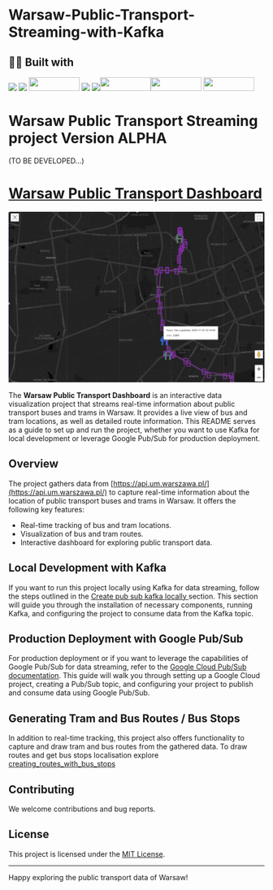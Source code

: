 # Warsaw-Public-Transport-Streaming-with-Kafka

## 👨‍💻 Built with
<img src="https://img.shields.io/badge/Python-FFD43B?style=for-the-badge&logo=python&logoColor=blue" /> <img src="https://img.shields.io/badge/Docker-2CA5E0?style=for-the-badge&logo=docker&logoColor=white"/> <img src="https://developers.redhat.com/sites/default/files/styles/article_feature/public/blog/2018/07/kafka-logo-wide.png?itok=_RFAAAS5" width="100" height="27,5" /> <img src="https://img.shields.io/badge/Pandas-2C2D72?style=for-the-badge&logo=pandas&logoColor=white" /> <img src="https://img.shields.io/badge/Numpy-777BB4?style=for-the-badge&logo=numpy&logoColor=white" /><img src="https://www.devagroup.pl/blog/wp-content/uploads/2022/10/logo-Google-Looker-Studio.png" width="100" height="27,5" /><img src="https://www.scitylana.com/wp-content/uploads/2019/01/Hello-BigQuery.png" width="100" height="27,5" /> <img src="https://insightfinder.com/wp-content/uploads/Google-Cloud-Pub-sub.png" width="100" height="27,5" />

# Warsaw Public Transport Streaming project Version ALPHA 
(TO BE DEVELOPED...)

# [Warsaw Public Transport Dashboard](https://lookerstudio.google.com/reporting/97c14ac0-4f79-4041-921a-1742a978bfd4)

![Project Screenshot](/dashboard-v1.gif)

The **Warsaw Public Transport Dashboard** is an interactive data visualization project that streams real-time information about public transport buses and trams in Warsaw. It provides a live view of bus and tram locations, as well as detailed route information. This README serves as a guide to set up and run the project, whether you want to use Kafka for local development or leverage Google Pub/Sub for production deployment.

## Overview

The project gathers data from [https://api.um.warszawa.pl/](https://api.um.warszawa.pl/) to capture real-time information about the location of public transport buses and trams in Warsaw. It offers the following key features:

- Real-time tracking of bus and tram locations.
- Visualization of bus and tram routes.
- Interactive dashboard for exploring public transport data.

## Local Development with Kafka

If you want to run this project locally using Kafka for data streaming, follow the steps outlined in the [Create pub sub kafka locally ](/to_create_pub_sub_locally) section. This section will guide you through the installation of necessary components, running Kafka, and configuring the project to consume data from the Kafka topic.

## Production Deployment with Google Pub/Sub

For production deployment or if you want to leverage the capabilities of Google Pub/Sub for data streaming, refer to the [Google Cloud Pub/Sub documentation](https://cloud.google.com/pubsub/docs). This guide will walk you through setting up a Google Cloud project, creating a Pub/Sub topic, and configuring your project to publish and consume data using Google Pub/Sub.

## Generating Tram and Bus Routes / Bus Stops

In addition to real-time tracking, this project also offers functionality to capture and draw tram and bus routes from the gathered data. To draw routes and get bus stops localisation explore [creating_routes_with_bus_stops](/creating_routes_with_bus_stops)

## Contributing

We welcome contributions and bug reports.

## License

This project is licensed under the [MIT License](/LICENSE).

---

Happy exploring the public transport data of Warsaw!
